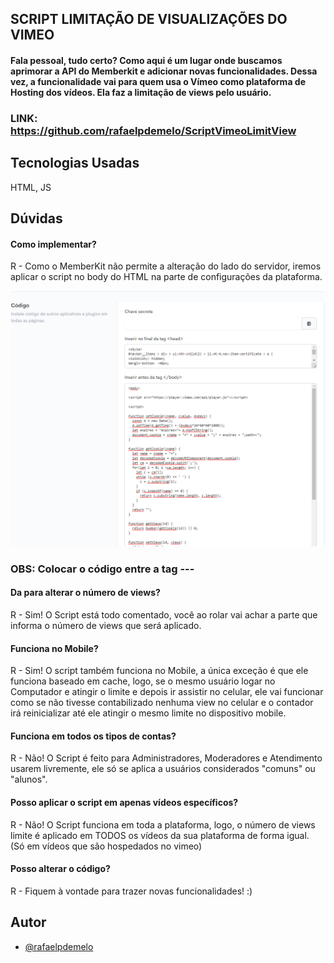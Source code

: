 ## SCRIPT LIMITAÇÃO DE VISUALIZAÇÕES DO VIMEO 

#### Fala pessoal, tudo certo? Como aqui é um lugar onde buscamos aprimorar a API do Memberkit e adicionar novas funcionalidades. Dessa vez, a funcionalidade vai para quem usa o Vímeo como plataforma de Hosting dos vídeos. Ela faz a limitação de views pelo usuário.

### LINK: https://github.com/rafaelpdemelo/ScriptVimeoLimitView
## Tecnologias Usadas

 HTML, JS




## Dúvidas

#### Como implementar?

R - Como o MemberKit não permite a alteração do lado do servidor, iremos aplicar o script no body do HTML na parte de configurações da plataforma.

![App Screenshot](https://github.com/rafaelpdemelo/ScriptVimeoLimitView/blob/main/images/ondeaplicar.png)

### OBS: Colocar o código entre a tag <body> --- </body>

#### Da para alterar o número de views?

R - Sim! O Script está todo comentado, você ao rolar vai achar a parte que informa o número de views que será aplicado. 

#### Funciona no Mobile?

R - Sim! O script também funciona no Mobile, a única exceção é que ele funciona baseado em cache, logo, se o mesmo usuário logar no Computador e atingir o limite e depois ir assistir no celular, ele vai funcionar como se não tivesse contabilizado nenhuma view no celular e o contador irá reinicializar até ele atingir o mesmo limite no dispositivo mobile.

#### Funciona em todos os tipos de contas?

R - Não! O Script é feito para Administradores, Moderadores e Atendimento usarem livremente, ele só se aplica a usuários considerados "comuns" ou "alunos".

#### Posso aplicar o script em apenas vídeos específicos?

R - Não! O Script funciona em toda a plataforma, logo, o número de views limite é aplicado em TODOS os vídeos da sua plataforma de forma igual. (Só em vídeos que são hospedados no vimeo)

#### Posso alterar o código?

R - Fiquem à vontade para trazer novas funcionalidades! :) 


## Autor

- [@rafaelpdemelo](https://www.github.com/rafaelpdemelo)



